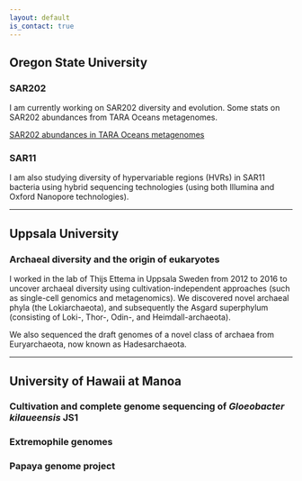 ```yaml
---
layout: default
is_contact: true
---
```


## Oregon State University

### SAR202

I am currently working on SAR202 diversity and evolution. Some stats on SAR202 abundances from TARA Oceans metagenomes.

[SAR202 abundances in TARA Oceans metagenomes](SAR202.html)

### SAR11

I am also studying diversity of hypervariable regions (HVRs) in SAR11 bacteria using hybrid sequencing technologies (using both Illumina and Oxford Nanopore technologies).

---

## Uppsala University

### Archaeal diversity and the origin of eukaryotes

I worked in the lab of Thijs Ettema in Uppsala Sweden from 2012 to 2016 to uncover archaeal diversity using cultivation-independent approaches (such as single-cell genomics and metagenomics).
We discovered novel archaeal phyla (the Lokiarchaeota), and subsequently the Asgard superphylum (consisting of Loki-, Thor-, Odin-, and Heimdall-archaeota).

We also sequenced the draft genomes of a novel class of archaea from Euryarchaeota, now known as Hadesarchaeota.

---

## University of Hawaii at Manoa

### Cultivation and complete genome sequencing of *Gloeobacter kilaueensis* JS1

### Extremophile genomes

### Papaya genome project

